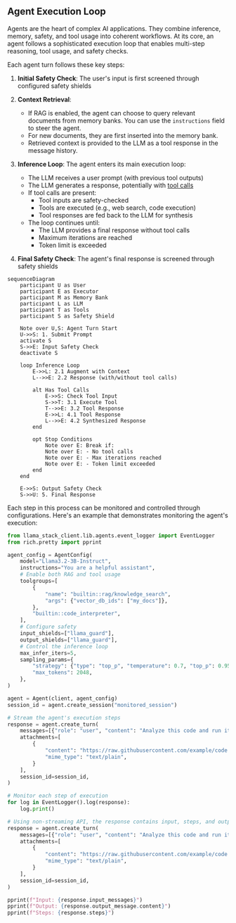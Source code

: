 ## Agent Execution Loop

Agents are the heart of complex AI applications. They combine inference, memory, safety, and tool usage into coherent workflows. At its core, an agent follows a sophisticated execution loop that enables multi-step reasoning, tool usage, and safety checks.

Each agent turn follows these key steps:

1. **Initial Safety Check**: The user's input is first screened through configured safety shields

2. **Context Retrieval**:
   - If RAG is enabled, the agent can choose to query relevant documents from memory banks. You can use the `instructions` field to steer the agent.
   - For new documents, they are first inserted into the memory bank.
   - Retrieved context is provided to the LLM as a tool response in the message history.

3. **Inference Loop**: The agent enters its main execution loop:
   - The LLM receives a user prompt (with previous tool outputs)
   - The LLM generates a response, potentially with [tool calls](tools)
   - If tool calls are present:
     - Tool inputs are safety-checked
     - Tools are executed (e.g., web search, code execution)
     - Tool responses are fed back to the LLM for synthesis
   - The loop continues until:
     - The LLM provides a final response without tool calls
     - Maximum iterations are reached
     - Token limit is exceeded

4. **Final Safety Check**: The agent's final response is screened through safety shields

```{mermaid}
sequenceDiagram
    participant U as User
    participant E as Executor
    participant M as Memory Bank
    participant L as LLM
    participant T as Tools
    participant S as Safety Shield

    Note over U,S: Agent Turn Start
    U->>S: 1. Submit Prompt
    activate S
    S->>E: Input Safety Check
    deactivate S

    loop Inference Loop
        E->>L: 2.1 Augment with Context
        L-->>E: 2.2 Response (with/without tool calls)

        alt Has Tool Calls
            E->>S: Check Tool Input
            S->>T: 3.1 Execute Tool
            T-->>E: 3.2 Tool Response
            E->>L: 4.1 Tool Response
            L-->>E: 4.2 Synthesized Response
        end

        opt Stop Conditions
            Note over E: Break if:
            Note over E: - No tool calls
            Note over E: - Max iterations reached
            Note over E: - Token limit exceeded
        end
    end

    E->>S: Output Safety Check
    S->>U: 5. Final Response
```

Each step in this process can be monitored and controlled through configurations. Here's an example that demonstrates monitoring the agent's execution:

```python
from llama_stack_client.lib.agents.event_logger import EventLogger
from rich.pretty import pprint

agent_config = AgentConfig(
    model="Llama3.2-3B-Instruct",
    instructions="You are a helpful assistant",
    # Enable both RAG and tool usage
    toolgroups=[
        {
            "name": "builtin::rag/knowledge_search",
            "args": {"vector_db_ids": ["my_docs"]},
        },
        "builtin::code_interpreter",
    ],
    # Configure safety
    input_shields=["llama_guard"],
    output_shields=["llama_guard"],
    # Control the inference loop
    max_infer_iters=5,
    sampling_params={
        "strategy": {"type": "top_p", "temperature": 0.7, "top_p": 0.95},
        "max_tokens": 2048,
    },
)

agent = Agent(client, agent_config)
session_id = agent.create_session("monitored_session")

# Stream the agent's execution steps
response = agent.create_turn(
    messages=[{"role": "user", "content": "Analyze this code and run it"}],
    attachments=[
        {
            "content": "https://raw.githubusercontent.com/example/code.py",
            "mime_type": "text/plain",
        }
    ],
    session_id=session_id,
)

# Monitor each step of execution
for log in EventLogger().log(response):
    log.print()

# Using non-streaming API, the response contains input, steps, and output.
response = agent.create_turn(
    messages=[{"role": "user", "content": "Analyze this code and run it"}],
    attachments=[
        {
            "content": "https://raw.githubusercontent.com/example/code.py",
            "mime_type": "text/plain",
        }
    ],
    session_id=session_id,
)

pprint(f"Input: {response.input_messages}")
pprint(f"Output: {response.output_message.content}")
pprint(f"Steps: {response.steps}")

```
